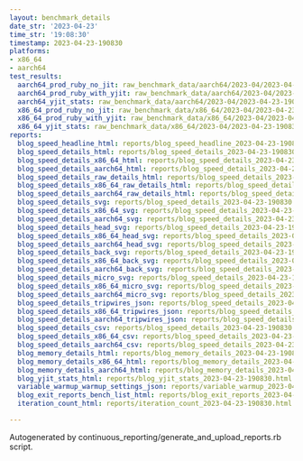 ```yaml
---
layout: benchmark_details
date_str: '2023-04-23'
time_str: '19:08:30'
timestamp: 2023-04-23-190830
platforms:
- x86_64
- aarch64
test_results:
  aarch64_prod_ruby_no_jit: raw_benchmark_data/aarch64/2023-04/2023-04-23-190830_basic_benchmark_aarch64_prod_ruby_no_jit.json
  aarch64_prod_ruby_with_yjit: raw_benchmark_data/aarch64/2023-04/2023-04-23-190830_basic_benchmark_aarch64_prod_ruby_with_yjit.json
  aarch64_yjit_stats: raw_benchmark_data/aarch64/2023-04/2023-04-23-190830_basic_benchmark_aarch64_yjit_stats.json
  x86_64_prod_ruby_no_jit: raw_benchmark_data/x86_64/2023-04/2023-04-23-190830_basic_benchmark_x86_64_prod_ruby_no_jit.json
  x86_64_prod_ruby_with_yjit: raw_benchmark_data/x86_64/2023-04/2023-04-23-190830_basic_benchmark_x86_64_prod_ruby_with_yjit.json
  x86_64_yjit_stats: raw_benchmark_data/x86_64/2023-04/2023-04-23-190830_basic_benchmark_x86_64_yjit_stats.json
reports:
  blog_speed_headline_html: reports/blog_speed_headline_2023-04-23-190830.html
  blog_speed_details_html: reports/blog_speed_details_2023-04-23-190830.html
  blog_speed_details_x86_64_html: reports/blog_speed_details_2023-04-23-190830.x86_64.html
  blog_speed_details_aarch64_html: reports/blog_speed_details_2023-04-23-190830.aarch64.html
  blog_speed_details_raw_details_html: reports/blog_speed_details_2023-04-23-190830.raw_details.html
  blog_speed_details_x86_64_raw_details_html: reports/blog_speed_details_2023-04-23-190830.x86_64.raw_details.html
  blog_speed_details_aarch64_raw_details_html: reports/blog_speed_details_2023-04-23-190830.aarch64.raw_details.html
  blog_speed_details_svg: reports/blog_speed_details_2023-04-23-190830.svg
  blog_speed_details_x86_64_svg: reports/blog_speed_details_2023-04-23-190830.x86_64.svg
  blog_speed_details_aarch64_svg: reports/blog_speed_details_2023-04-23-190830.aarch64.svg
  blog_speed_details_head_svg: reports/blog_speed_details_2023-04-23-190830.head.svg
  blog_speed_details_x86_64_head_svg: reports/blog_speed_details_2023-04-23-190830.x86_64.head.svg
  blog_speed_details_aarch64_head_svg: reports/blog_speed_details_2023-04-23-190830.aarch64.head.svg
  blog_speed_details_back_svg: reports/blog_speed_details_2023-04-23-190830.back.svg
  blog_speed_details_x86_64_back_svg: reports/blog_speed_details_2023-04-23-190830.x86_64.back.svg
  blog_speed_details_aarch64_back_svg: reports/blog_speed_details_2023-04-23-190830.aarch64.back.svg
  blog_speed_details_micro_svg: reports/blog_speed_details_2023-04-23-190830.micro.svg
  blog_speed_details_x86_64_micro_svg: reports/blog_speed_details_2023-04-23-190830.x86_64.micro.svg
  blog_speed_details_aarch64_micro_svg: reports/blog_speed_details_2023-04-23-190830.aarch64.micro.svg
  blog_speed_details_tripwires_json: reports/blog_speed_details_2023-04-23-190830.tripwires.json
  blog_speed_details_x86_64_tripwires_json: reports/blog_speed_details_2023-04-23-190830.x86_64.tripwires.json
  blog_speed_details_aarch64_tripwires_json: reports/blog_speed_details_2023-04-23-190830.aarch64.tripwires.json
  blog_speed_details_csv: reports/blog_speed_details_2023-04-23-190830.csv
  blog_speed_details_x86_64_csv: reports/blog_speed_details_2023-04-23-190830.x86_64.csv
  blog_speed_details_aarch64_csv: reports/blog_speed_details_2023-04-23-190830.aarch64.csv
  blog_memory_details_html: reports/blog_memory_details_2023-04-23-190830.html
  blog_memory_details_x86_64_html: reports/blog_memory_details_2023-04-23-190830.x86_64.html
  blog_memory_details_aarch64_html: reports/blog_memory_details_2023-04-23-190830.aarch64.html
  blog_yjit_stats_html: reports/blog_yjit_stats_2023-04-23-190830.html
  variable_warmup_warmup_settings_json: reports/variable_warmup_2023-04-23-190830.warmup_settings.json
  blog_exit_reports_bench_list_html: reports/blog_exit_reports_2023-04-23-190830.bench_list.html
  iteration_count_html: reports/iteration_count_2023-04-23-190830.html

---
```

Autogenerated by continuous_reporting/generate_and_upload_reports.rb script.
